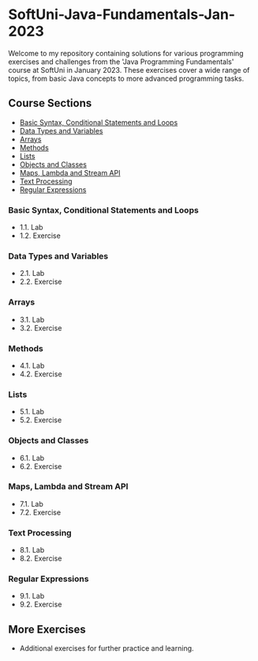 # SoftUni-Java-Fundamentals-Jan-2023
Welcome to my repository containing solutions for various programming exercises and challenges from the 'Java Programming Fundamentals' course at SoftUni in January 2023. These exercises cover a wide range of topics, from basic Java concepts to more advanced programming tasks.

## Course Sections

- [Basic Syntax, Conditional Statements and Loops](#basic-syntax-conditional-statements-and-loops)
- [Data Types and Variables](#data-types-and-variables)
- [Arrays](#arrays)
- [Methods](#methods)
- [Lists](#lists)
- [Objects and Classes](#objects-and-classes)
- [Maps, Lambda and Stream API](#maps-lambda-and-stream-API)
- [Text Processing](#text-processing)
- [Regular Expressions](#regular-expressions)

### Basic Syntax, Conditional Statements and Loops
- 1.1. Lab
- 1.2. Exercise

### Data Types and Variables
- 2.1. Lab
- 2.2. Exercise

### Arrays
- 3.1. Lab
- 3.2. Exercise

### Methods
- 4.1. Lab
- 4.2. Exercise

### Lists
- 5.1. Lab
- 5.2. Exercise

### Objects and Classes
- 6.1. Lab
- 6.2. Exercise

### Maps, Lambda and Stream API
- 7.1. Lab
- 7.2. Exercise

### Text Processing
- 8.1. Lab
- 8.2. Exercise

### Regular Expressions
- 9.1. Lab
- 9.2. Exercise

## More Exercises
- Additional exercises for further practice and learning.
